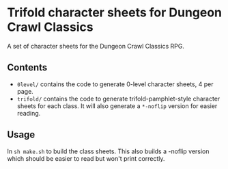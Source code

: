 # Trifold character sheets for Dungeon Crawl Classics
A set of character sheets for the Dungeon Crawl Classics RPG.

## Contents
* `0level/` contains the code to generate 0-level character sheets, 4 per page.
* `trifold/` contains the code to generate trifold-pamphlet-style character sheets for each class. It will also generate a `*-noflip` version for easier reading.
## Usage
In
`sh make.sh` to build the class sheets. This also builds a -noflip version which should be easier to read but won't print correctly.
